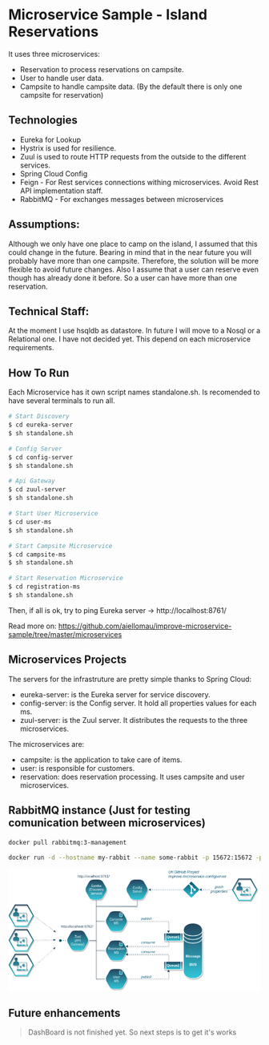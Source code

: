 Microservice Sample - Island Reservations
==============

It uses three microservices:
- Reservation to process reservations on campsite.
- User to handle user data.
- Campsite to handle campsite data. (By the default there is only one campsite for reservation)

Technologies
------------

- Eureka for Lookup
- Hystrix is used for resilience.
- Zuul is used to route HTTP requests from the outside to the
  different services.
- Spring Cloud Config
- Feign - For Rest services connections withing microservices. Avoid Rest API implementation staff.
- RabbitMQ - For exchanges messages between microservices

Assumptions:
------------
Although we only have one place to camp on the island, I assumed that this could change in the future. Bearing in mind that in the near future you will probably have more than one campsite. Therefore, the solution will be more flexible to avoid future changes.
Also I assume that a user can reserve even though has already done it before. So a user can have more than one reservation.

Technical Staff:
------------

At the moment I use hsqldb as datastore. In future I will move to a Nosql or a Relational one. I have not decided yet. This depend on each microservice requirements.

How To Run
----------
Each Microservice has it own script names standalone.sh. Is recomended to have several terminals to run all.
```sh
# Start Discovery
$ cd eureka-server
$ sh standalone.sh
```
```sh
# Config Server
$ cd config-server
$ sh standalone.sh
```
```sh
# Api Gateway
$ cd zuul-server
$ sh standalone.sh
```
```sh
# Start User Microservice
$ cd user-ms
$ sh standalone.sh
```
```sh
# Start Campsite Microservice
$ cd campsite-ms
$ sh standalone.sh
```
```sh
# Start Reservation Microservice
$ cd registration-ms
$ sh standalone.sh
```

Then, if all is ok, try to ping Eureka server -> http://localhost:8761/

Read more on: https://github.com/aiellomau/improve-microservice-sample/tree/master/microservices

Microservices Projects
-------------------

The servers for the infrastruture are pretty simple thanks to Spring Cloud:

- eureka-server: is the Eureka server for service discovery.
- config-server: is the Config server. It hold all properties values for each ms.
- zuul-server: is the Zuul server. It distributes the requests to the three microservices.

The microservices are: 
- campsite: is the application to take care of items.
- user: is responsible for customers.
- reservation: does reservation processing. It uses campsite and user microservices.


RabbitMQ instance (Just for testing comunication between microservices)
-------------------

```sh
docker pull rabbitmq:3-management
```
```sh
docker run -d --hostname my-rabbit --name some-rabbit -p 15672:15672 -p 5672:5672 rabbitmq:3-management
```



![Microservices](https://raw.githubusercontent.com/aiellomau/improve-microservice-sample/master/docs/Reservation%20Island%20-%20Microservices.png)

Future enhancements
-------------------
> DashBoard is not finished yet. So next steps is to get it's works
